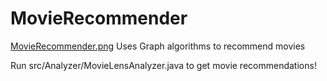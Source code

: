 # MovieRecommender
[MovieRecommender.png](./MovieRecommender.png)
Uses Graph algorithms to recommend movies

Run src/Analyzer/MovieLensAnalyzer.java to get movie recommendations!
